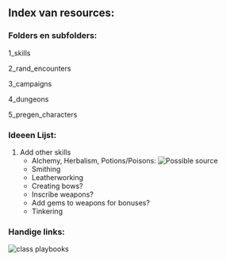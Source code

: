 ## Index van resources:

### Folders en subfolders:

1_skills

2_rand_encounters

3_campaigns

4_dungeons

5_pregen_characters


### Ideeen Lijst:

1.	Add other skills
	-	Alchemy, Herbalism, Potions/Poisons: ![Possible source](https://www.gmbinder.com/share/-L7N3qQqUZNNLIeVT5Zx)
	-	Smithing
	-	Leatherworking
	-	Creating bows?
	-	Inscribe weapons?
	-	Add gems to weapons for bonuses?
	-	Tinkering


### Handige links:
![class playbooks](https://rpgbot.net/dnd5/characters/classes/)
